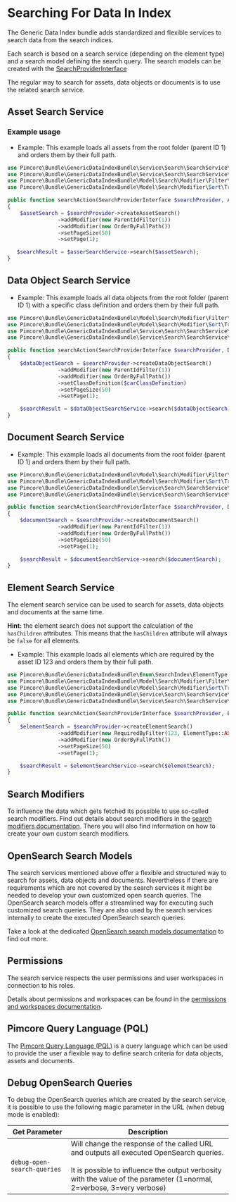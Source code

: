 # Searching For Data In Index

The Generic Data Index bundle adds standardized and flexible services to search data from the search indices.

Each search is based on a search service (depending on the element type) and a search model defining the search query. The search models can be created with the [SearchProviderInterface](https://github.com/pimcore/generic-data-index-bundle/blob/1.x/src/Service/Search/SearchService/SearchProviderInterface.php)

The regular way to search for assets, data objects or documents is to use the related search service.

## Asset Search Service

### Example usage

- Example: This example loads all assets from the root folder (parent ID 1) and orders them by their full path.
```php
use Pimcore\Bundle\GenericDataIndexBundle\Service\Search\SearchService\SearchProviderInterface;
use Pimcore\Bundle\GenericDataIndexBundle\Service\Search\SearchService\Asset\AssetSearchServiceInterface;
use Pimcore\Bundle\GenericDataIndexBundle\Model\Search\Modifier\Filter\Tree\ParentIdFilter;
use Pimcore\Bundle\GenericDataIndexBundle\Model\Search\Modifier\Sort\Tree\OrderByFullPath;

public function searchAction(SearchProviderInterface $searchProvider, AssetSearchServiceInterface $asserSearchService)
{
    $assetSearch = $searchProvider->createAssetSearch()
                ->addModifier(new ParentIdFilter(1))
                ->addModifier(new OrderByFullPath())
                ->setPageSize(50)
                ->setPage(1);

   $searchResult = $asserSearchService->search($assetSearch);
}
```

## Data Object Search Service

- Example: This example loads all data objects from the root folder (parent ID 1) with a specific class definition and orders them by their full path.
```php
use Pimcore\Bundle\GenericDataIndexBundle\Model\Search\Modifier\Filter\Tree\ParentIdFilter;
use Pimcore\Bundle\GenericDataIndexBundle\Model\Search\Modifier\Sort\Tree\OrderByFullPath;
use Pimcore\Bundle\GenericDataIndexBundle\Service\Search\SearchService\DataObject\DataObjectSearchServiceInterface;
use Pimcore\Bundle\GenericDataIndexBundle\Service\Search\SearchService\SearchProviderInterface;

public function searchAction(SearchProviderInterface $searchProvider, DataObjectSearchServiceInterface $dataObjectSearchService)
{
    $dataObjectSearch = $searchProvider->createDataObjectSearch()
                ->addModifier(new ParentIdFilter(1))
                ->addModifier(new OrderByFullPath())
                ->setClassDefinition($carClassDefinition)
                ->setPageSize(50)
                ->setPage(1);

    $searchResult = $dataObjectSearchService->search($dataObjectSearch);
}
```


## Document Search Service

- Example: This example loads all documents from the root folder (parent ID 1) and orders them by their full path.
```php
use Pimcore\Bundle\GenericDataIndexBundle\Model\Search\Modifier\Filter\Tree\ParentIdFilter;
use Pimcore\Bundle\GenericDataIndexBundle\Model\Search\Modifier\Sort\Tree\OrderByFullPath;
use Pimcore\Bundle\GenericDataIndexBundle\Service\Search\SearchService\Document\DocumentSearchServiceInterface;
use Pimcore\Bundle\GenericDataIndexBundle\Service\Search\SearchService\SearchProviderInterface;

public function searchAction(SearchProviderInterface $searchProvider, DocumentSearchServiceInterface $documentSearchService)
{
    $documentSearch = $searchProvider->createDocumentSearch()
                ->addModifier(new ParentIdFilter(1))
                ->addModifier(new OrderByFullPath())
                ->setPageSize(50)
                ->setPage(1);

    $searchResult = $documentSearchService->search($documentSearch);
}
```

## Element Search Service

The element search service can be used to search for assets, data objects and documents at the same time.

**Hint:** the element search does not support the calculation of the `hasChildren` attributes. This means that the `hasChildren` attribute will always be `false` for all elements.

- Example: This example loads all elements which are required by the asset ID 123 and orders them by their full path.
```php
use Pimcore\Bundle\GenericDataIndexBundle\Enum\SearchIndex\ElementType;
use Pimcore\Bundle\GenericDataIndexBundle\Model\Search\Modifier\Filter\Dependency\RequiredByFilter;
use Pimcore\Bundle\GenericDataIndexBundle\Model\Search\Modifier\Sort\Tree\OrderByFullPath;
use Pimcore\Bundle\GenericDataIndexBundle\Service\Search\SearchService\Element\ElementSearchServiceInterface;
use Pimcore\Bundle\GenericDataIndexBundle\Service\Search\SearchService\SearchProviderInterface;

public function searchAction(SearchProviderInterface $searchProvider, ElementSearchServiceInterface $elementSearchService)
{
    $elementSearch = $searchProvider->createElementSearch()
                ->addModifier(new RequiredByFilter(123, ElementType::ASSET))
                ->addModifier(new OrderByFullPath())
                ->setPageSize(50)
                ->setPage(1);

    $searchResult = $elementSearchService->search($elementSearch);
}
```

## Search Modifiers

To influence the data which gets fetched its possible to use so-called search modifiers.
Find out details about search modifiers in the [search modifiers documentation](05_Search_Modifiers/README.md). There you will also find information on how to create your own custom search modifiers.

## OpenSearch Search Models
The search services mentioned above offer a flexible and structured way to search for assets, data objects and documents. Nevertheless if there are requirements which are not covered by the search services it might be needed to develop your own customized open search queries. The OpenSearch search models offer a streamlined way for executing such customized search queries. They are also used by the search services internally to create the executed OpenSearch search queries.

Take a look at the dedicated [OpenSearch search models documentation](06_OpenSearch_Search_Models/README.md) to find out more.

## Permissions
The search service respects the user permissions and user workspaces in connection to his roles.

Details about permissions and workspaces can be found in the [permissions and workspaces documentation](08_Permissions_Workspaces/README.md).

## Pimcore Query Language (PQL)
The [Pimcore Query Language (PQL)](./09_Pimcore_Query_Language/README.md) is a query language which can be used to provide the user a flexible way to define search criteria for data objects, assets and documents.


## Debug OpenSearch Queries
To debug the OpenSearch queries which are created by the search service, it is possible to use the following magic parameter in the URL (when debug mode is enabled):

| Get Parameter             | Description                                                                                                                                                                                                    |
|---------------------------|----------------------------------------------------------------------------------------------------------------------------------------------------------------------------------------------------------------|
| `debug-open-search-queries` | Will change the response of the called URL and outputs all executed OpenSearch queries. <br/><br/>It is possible to influence the output verbosity with the value of the parameter (1=normal, 2=verbose, 3=very verbose) |
